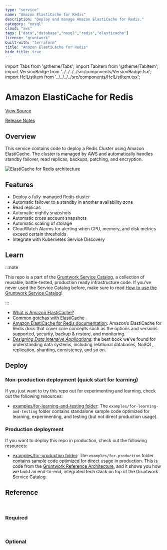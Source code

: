 ```yaml
---
type: "service"
name: "Amazon ElastiCache for Redis"
description: "Deploy and manage Amazon ElastiCache for Redis."
category: "nosql"
cloud: "aws"
tags: ["data","database","nosql","redis","elasticache"]
license: "gruntwork"
built-with: "terraform"
title: "Amazon ElastiCache for Redis"
hide_title: true
---
```


import Tabs from '@theme/Tabs';
import TabItem from '@theme/TabItem';
import VersionBadge from '../../../../src/components/VersionBadge.tsx';
import HclListItem from '../../../../src/components/HclListItem.tsx';

<VersionBadge version="0.85.0" lastModifiedVersion="0.85.0"/>

# Amazon ElastiCache for Redis


<a href="https://github.com/gruntwork-io/terraform-aws-service-catalog/tree/master/modules/data-stores/redis" className="link-button">View Source</a>

<a href="https://github.com/gruntwork-io/terraform-aws-service-catalog/releases?q=data-stores%2Fredis" className="link-button" title="Release notes for only the service catalog versions which impacted this service.">Release Notes</a>

## Overview

This service contains code to deploy a Redis Cluster using Amazon ElastiCache. The cluster is managed by AWS and
automatically handles standby failover, read replicas, backups, patching, and encryption.

![ElastiCache for Redis architecture](/img/reference/services/data-storage/elasticache-redis-architecture.png)

## Features

*   Deploy a fully-managed Redis cluster
*   Automatic failover to a standby in another availability zone
*   Read replicas
*   Automatic nightly snapshots
*   Automatic cross account snapshots
*   Automatic scaling of storage
*   CloudWatch Alarms for alerting when CPU, memory, and disk metrics exceed certain thresholds
*   Integrate with Kubernetes Service Discovery

## Learn

:::note

This repo is a part of the [Gruntwork Service Catalog](https://github.com/gruntwork-io/terraform-aws-service-catalog/),
a collection of reusable, battle-tested, production ready infrastructure code.
If you’ve never used the Service Catalog before, make sure to read
[How to use the Gruntwork Service Catalog](https://docs.gruntwork.io/reference/services/intro/overview)!

:::

*   [What is Amazon ElastiCache?](https://github.com/gruntwork-io/terraform-aws-cache/tree/master/modules/redis#what-is-amazon-elasticache)
*   [Common gotchas with ElastiCache](https://github.com/gruntwork-io/terraform-aws-cache/tree/master/modules/redis#common-gotchas)
*   [Amazon ElastiCache for Redis documentation](https://docs.aws.amazon.com/AmazonElastiCache/latest/red-ug/WhatIs.html):
    Amazon’s ElastiCache for Redis docs that cover core concepts such as the options and versions supported, security,
    backup & restore, and monitoring.
*   *[Designing Data Intensive Applications](https://dataintensive.net)*: the best book we’ve found for understanding data
    systems, including relational databases, NoSQL, replication, sharding, consistency, and so on.

## Deploy

### Non-production deployment (quick start for learning)

If you just want to try this repo out for experimenting and learning, check out the following resources:

*   [examples/for-learning-and-testing folder](https://github.com/gruntwork-io/terraform-aws-service-catalog/tree/master/examples/for-learning-and-testing): The
    `examples/for-learning-and-testing` folder contains standalone sample code optimized for learning, experimenting, and
    testing (but not direct production usage).

### Production deployment

If you want to deploy this repo in production, check out the following resources:

*   [examples/for-production folder](https://github.com/gruntwork-io/terraform-aws-service-catalog/tree/master/examples/for-production): The `examples/for-production` folder contains sample code
    optimized for direct usage in production. This is code from the
    [Gruntwork Reference Architecture](https://gruntwork.io/reference-architecture/), and it shows you how we build an
    end-to-end, integrated tech stack on top of the Gruntwork Service Catalog.

## Reference

<Tabs>
<TabItem value="inputs" label="Inputs" default>

<br/>

### Required

<HclListItem name="enable_automatic_failover" requirement="required" description="Indicates whether Multi-AZ is enabled. When Multi-AZ is enabled, a read-only replica is automatically promoted to a read-write primary cluster if the existing primary cluster fails. If you specify true, you must specify a value greater than 1 for <a href=#replication_group_size><code>replication_group_size</code></a>." type="bool"/>

<HclListItem name="enable_multi_az" requirement="required" description="Indicates whether Multi-AZ is enabled. When Multi-AZ is enabled, a read-only replica is automatically promoted to a read-write primary cluster if the existing primary cluster fails. If you specify true, you must specify a value greater than 1 for <a href=#replication_group_size><code>replication_group_size</code></a>." type="bool"/>

<HclListItem name="instance_type" requirement="required" description="The compute and memory capacity of the nodes (e.g. cache.m4.large)." type="string"/>

<HclListItem name="name" requirement="required" description="The name used to namespace all resources created by these templates, including the ElastiCache cluster itself (e.g. rediscache). Must be unique in this region. Must be a lowercase string." type="string"/>

<HclListItem name="replication_group_size" requirement="required" description="The total number of nodes in the Redis Replication Group. E.g. 1 represents just the primary node, 2 represents the primary plus a single Read Replica." type="number"/>

<HclListItem name="subnet_ids" requirement="required" description="The list of IDs of the subnets in which to deploy the ElasticCache instances. The list must only contain subnets in <a href=#vpc_id><code>vpc_id</code></a>." type="list" typeDetails="list(string)"/>

<HclListItem name="vpc_id" requirement="required" description="The ID of the VPC in which to deploy RDS." type="string"/>


<br/>


### Optional

<HclListItem name="alarms_sns_topic_arns" requirement="optional" description="The ARNs of SNS topics where CloudWatch alarms (e.g., for CPU, memory, and disk space usage) should send notifications." type="list" typeDetails="list(string)" defaultValue="[]"/>

<HclListItem name="allow_connections_from_cidr_blocks" requirement="optional" description="The list of network CIDR blocks to allow network access to ElastiCache from. One of <a href=#allow_connections_from_cidr_blocks><code>allow_connections_from_cidr_blocks</code></a> or <a href=#allow_connections_from_security_groups><code>allow_connections_from_security_groups</code></a> must be specified for the ElastiCache instances to be reachable." type="list" typeDetails="list(string)" defaultValue="[]"/>

<HclListItem name="allow_connections_from_security_groups" requirement="optional" description="The list of IDs or Security Groups to allow network access to ElastiCache from. All security groups must either be in the VPC specified by <a href=#vpc_id><code>vpc_id</code></a>, or a peered VPC with the VPC specified by <a href=#vpc_id><code>vpc_id</code></a>. One of <a href=#allow_connections_from_cidr_blocks><code>allow_connections_from_cidr_blocks</code></a> or <a href=#allow_connections_from_security_groups><code>allow_connections_from_security_groups</code></a> must be specified for the ElastiCache instances to be reachable." type="list" typeDetails="list(string)" defaultValue="[]"/>

<HclListItem name="apply_immediately" requirement="optional" description="Specifies whether any modifications are applied immediately, or during the next maintenance window." type="bool" defaultValue="false"/>

<HclListItem name="auth_token" requirement="optional" description="The password used to access a password protected server. Can be specified only if <a href=#transit_encryption_enabled><code>transit_encryption_enabled</code></a> = true. Must contain from 16 to 128 alphanumeric characters or symbols (excluding @, <double-quotes>, and /)" type="string" defaultValue="null"/>

<HclListItem name="cluster_mode" requirement="optional" description="Specifies the number of shards and replicas per shard in the cluster. The list should contain a single map with keys '<a href=#num_node_groups><code>num_node_groups</code></a>' and '<a href=#replicas_per_node_group><code>replicas_per_node_group</code></a>' set to desired integer values." type="list" typeDetails="list(object({
    num_node_groups         = number
    replicas_per_node_group = number
  }))" defaultValue="[]"/>

<HclListItem name="enable_at_rest_encryption" requirement="optional" description="Whether to enable encryption at rest." type="bool" defaultValue="true"/>

<HclListItem name="enable_cloudwatch_alarms" requirement="optional" description="Set to true to enable several basic CloudWatch alarms around CPU usage, memory usage, and disk space usage. If set to true, make sure to specify SNS topics to send notifications to using <a href=#alarms_sns_topic_arn><code>alarms_sns_topic_arn</code></a>." type="bool" defaultValue="true"/>

<HclListItem name="enable_transit_encryption" requirement="optional" description="Whether to enable encryption in transit." type="bool" defaultValue="true"/>

<HclListItem name="maintenance_window" requirement="optional" description="Specifies the weekly time range for when maintenance on the cache cluster is performed (e.g. sun:05:00-sun:09:00). The format is ddd:hh24:mi-ddd:hh24:mi (24H Clock UTC). The minimum maintenance window is a 60 minute period." type="string" defaultValue="sat:07:00-sat:08:00"/>

<HclListItem name="parameter_group_name" requirement="optional" description="Name of the parameter group to associate with this cache cluster. This can be used to configure custom settings for the cluster." type="string" defaultValue="null"/>

<HclListItem name="port" requirement="optional" description="The port number on which each of the cache nodes will accept connections (e.g. 6379)." type="number" defaultValue="6379"/>

<HclListItem name="redis_version" requirement="optional" description="Version number of redis to use (e.g. 5.0.6)." type="string" defaultValue="5.0.6"/>

<HclListItem name="snapshot_arn" requirement="optional" description="The Amazon Resource Name (ARN) of a Redis RDB snapshot file stored in Amazon S3. You can use this parameter to restore from an externally created snapshot. If you have an ElastiCache snapshot, use <a href=#snapshot_name><code>snapshot_name</code></a>." type="string" defaultValue="null"/>

<HclListItem name="snapshot_name" requirement="optional" description="The name of a snapshot from which to restore the Redis cluster. You can use this to restore from an ElastiCache snapshot. If you have an externally created snapshot, use <a href=#snapshot_arn><code>snapshot_arn</code></a>." type="string" defaultValue="null"/>

<HclListItem name="snapshot_retention_limit" requirement="optional" description="The number of days for which ElastiCache will retain automatic cache cluster snapshots before deleting them. Set to 0 to disable snapshots." type="number" defaultValue="15"/>

<HclListItem name="snapshot_window" requirement="optional" description="The daily time range during which automated backups are created (e.g. 04:00-09:00). Time zone is UTC. Performance may be degraded while a backup runs. Set to empty string to disable snapshots." type="string" defaultValue="06:00-07:00"/>

<HclListItem name="sns_topic_for_notifications" requirement="optional" description="The ARN of the SNS Topic to which notifications will be sent when a Replication Group event happens, such as an automatic failover (e.g. arn:aws:sns:*:123456789012:<a href=#my_sns_topic><code>my_sns_topic</code></a>). An empty string is a valid value if you do not wish to receive notifications via SNS." type="string" defaultValue=""/>

<HclListItem name="tags" requirement="optional" description="A set of tags to set for the ElastiCache Replication Group." type="map" typeDetails="map(string)" defaultValue="{}"/>

</TabItem>
<TabItem value="outputs" label="Outputs">

<br/>

<HclListItem name="cache_cluster_ids" requirement="required" description="The list of AWS cache cluster ids where each one represents a Redis node."/>

<HclListItem name="cache_node_id" requirement="required" description="The id of the ElastiCache node. Note: Each Redis cache cluster has only one node and its id is always 0001."/>

<HclListItem name="cache_port" requirement="required" description="The port number on which each of the cache nodes will accept connections (e.g. 6379)."/>

<HclListItem name="configuration_endpoint" requirement="required" description="When cluster mode is enabled, use this endpoint for all operations. Redis will automatically determine which of the cluster's node to access."/>

<HclListItem name="primary_endpoint" requirement="required" description="The primary endpoint is a DNS name that always resolves to the primary node in the Redis cluster."/>

<HclListItem name="reader_endpoint" requirement="required" description="When cluster mode is disabled, use this endpoint for all read operations."/>

</TabItem>
</Tabs>


<!-- ##DOCS-SOURCER-START
{"sourcePlugin":"service-catalog-api","hash":"10417d02ad592a3fda23df6a0ae7f21b"}
##DOCS-SOURCER-END -->
